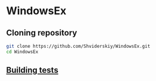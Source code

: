 # WindowsEx

## Cloning repository
```bash
git clone https://github.com/Shviderskiy/WindowsEx.git
cd WindowsEx
```

## [Building tests](./tests/README.md)
